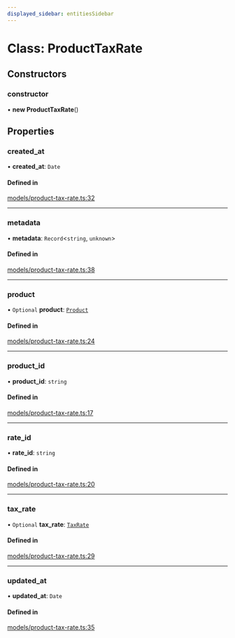 ```yaml
---
displayed_sidebar: entitiesSidebar
---
```


# Class: ProductTaxRate

## Constructors

### constructor

• **new ProductTaxRate**()

## Properties

### created\_at

• **created\_at**: `Date`

#### Defined in

[models/product-tax-rate.ts:32](https://github.com/cloudnepal/medusa/blob/441690e9/packages/medusa/src/models/product-tax-rate.ts#L32)

___

### metadata

• **metadata**: `Record`<`string`, `unknown`\>

#### Defined in

[models/product-tax-rate.ts:38](https://github.com/cloudnepal/medusa/blob/441690e9/packages/medusa/src/models/product-tax-rate.ts#L38)

___

### product

• `Optional` **product**: [`Product`](Product.md)

#### Defined in

[models/product-tax-rate.ts:24](https://github.com/cloudnepal/medusa/blob/441690e9/packages/medusa/src/models/product-tax-rate.ts#L24)

___

### product\_id

• **product\_id**: `string`

#### Defined in

[models/product-tax-rate.ts:17](https://github.com/cloudnepal/medusa/blob/441690e9/packages/medusa/src/models/product-tax-rate.ts#L17)

___

### rate\_id

• **rate\_id**: `string`

#### Defined in

[models/product-tax-rate.ts:20](https://github.com/cloudnepal/medusa/blob/441690e9/packages/medusa/src/models/product-tax-rate.ts#L20)

___

### tax\_rate

• `Optional` **tax\_rate**: [`TaxRate`](TaxRate.md)

#### Defined in

[models/product-tax-rate.ts:29](https://github.com/cloudnepal/medusa/blob/441690e9/packages/medusa/src/models/product-tax-rate.ts#L29)

___

### updated\_at

• **updated\_at**: `Date`

#### Defined in

[models/product-tax-rate.ts:35](https://github.com/cloudnepal/medusa/blob/441690e9/packages/medusa/src/models/product-tax-rate.ts#L35)
